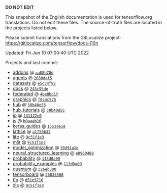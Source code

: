 __DO NOT EDIT__

This snapshot of the English documentation is used for tensorflow.org
translations. Do not edit these files. The source-of-truth files are located in
the projects listed below.

Please submit translations from the GitLocalize project: https://gitlocalize.com/tensorflow/docs-l10n

Updated: Fri Jun 10 07:00:40 UTC 2022

Projects and last commit:

- [addons](https://github.com/tensorflow/addons/tree/master/docs) @ <a href='https://github.com/tensorflow/addons/commit/aa88b70d07d2979045a13093bf6a30b1fff27661'><code>aa88b70d</code></a>
- [agents](https://github.com/tensorflow/agents/tree/master/docs) @ <a href='https://github.com/tensorflow/agents/commit/2630daf556a821df1ec566c4e23cabb130f10d10'><code>2630daf5</code></a>
- [datasets](https://github.com/tensorflow/datasets/tree/master/docs) @ <a href='https://github.com/tensorflow/datasets/commit/e5c34f82d86d9fc21ef368989484e9bfe4965c08'><code>e5c34f82</code></a>
- [docs](https://github.com/tensorflow/docs/tree/master/site/en) @ <a href='https://github.com/tensorflow/docs/commit/245c95ded9f7c58b254f5982451538187899d1c8'><code>245c95de</code></a>
- [federated](https://github.com/tensorflow/federated/tree/main/docs) @ <a href='https://github.com/tensorflow/federated/commit/4be0bd1f3b9a8e1f6c532d988422ba229e14af2a'><code>4be0bd1f</code></a>
- [graphics](https://github.com/tensorflow/graphics/tree/master/tensorflow_graphics/g3doc) @ <a href='https://github.com/tensorflow/graphics/commit/f0c4c9256c9b1a6a5337762d763e4910631c65c4'><code>f0c4c925</code></a>
- [hub](https://github.com/tensorflow/hub/tree/master/docs) @ <a href='https://github.com/tensorflow/hub/commit/50b40e553012579c7ced9b1d28dad5c55853386b'><code>50b40e55</code></a>
- [hub_tutorials](https://github.com/tensorflow/hub/tree/master/examples/colab) @ <a href='https://github.com/tensorflow/hub/commit/50b40e553012579c7ced9b1d28dad5c55853386b'><code>50b40e55</code></a>
- [io](https://github.com/tensorflow/io/tree/master/docs) @ <a href='https://github.com/tensorflow/io/commit/f31422e0eeb08e6336411009d316ff9d0d36edf1'><code>f31422e0</code></a>
- [js](https://github.com/tensorflow/tfjs-website/tree/master/docs) @ <a href='https://github.com/tensorflow/tfjs-website/commit/b0aaab1605bbb2ed7653f1d86656582ba06e9795'><code>b0aaab16</code></a>
- [keras_guides](https://github.com/tensorflow/docs/tree/snapshot-keras/site/en/guide/keras) @ <a href='https://github.com/tensorflow/docs/commit/1553ae1e4a149be71703e2ee60173b3d1e0e8c00'><code>1553ae1e</code></a>
- [lattice](https://github.com/tensorflow/lattice/tree/master/docs) @ <a href='https://github.com/tensorflow/lattice/commit/a1759b3243131cafca37d46b1977362dec8abee3'><code>a1759b32</code></a>
- [lite](https://github.com/tensorflow/tensorflow/tree/master/tensorflow/lite/g3doc) @ <a href='https://github.com/tensorflow/tensorflow/commit/9c51f1e3ddd345ae084843f028423047ca78d3db'><code>9c51f1e3</code></a>
- [mlir](https://github.com/tensorflow/tensorflow/tree/master/tensorflow/compiler/mlir/g3doc) @ <a href='https://github.com/tensorflow/tensorflow/commit/9c51f1e3ddd345ae084843f028423047ca78d3db'><code>9c51f1e3</code></a>
- [model_optimization](https://github.com/tensorflow/model-optimization/tree/master/tensorflow_model_optimization/g3doc) @ <a href='https://github.com/tensorflow/model-optimization/commit/39d91a2ee0c9395df6c217ce54e86c707910857c'><code>39d91a2e</code></a>
- [neural_structured_learning](https://github.com/tensorflow/neural-structured-learning/tree/master/g3doc) @ <a href='https://github.com/tensorflow/neural-structured-learning/commit/e89604881bda5f0d5ecedf2dd6a6c44ec187d874'><code>e8960488</code></a>
- [probability](https://github.com/tensorflow/probability/tree/main/tensorflow_probability/g3doc) @ <a href='https://github.com/tensorflow/probability/commit/113d0a00cfa34a1789a789f9fde815e780e012f9'><code>113d0a00</code></a>
- [probability_examples](https://github.com/tensorflow/probability/tree/main/tensorflow_probability/examples/jupyter_notebooks) @ <a href='https://github.com/tensorflow/probability/commit/113d0a00cfa34a1789a789f9fde815e780e012f9'><code>113d0a00</code></a>
- [quantum](https://github.com/tensorflow/quantum/tree/master/docs) @ <a href='https://github.com/tensorflow/quantum/commit/326eb300d4a217f34f75cc8e0ff47bc5fc385803'><code>326eb300</code></a>
- [tensorboard](https://github.com/tensorflow/tensorboard/tree/master/docs) @ <a href='https://github.com/tensorflow/tensorboard/commit/26833568143c266577d05ca22cfd8bf795a7bae4'><code>26833568</code></a>
- [tfx](https://github.com/tensorflow/tfx/tree/master/docs) @ <a href='https://github.com/tensorflow/tfx/commit/d51e57161b60d1e4469021908813e21c8b824970'><code>d51e5716</code></a>
- [xla](https://github.com/tensorflow/tensorflow/tree/master/tensorflow/compiler/xla/g3doc) @ <a href='https://github.com/tensorflow/tensorflow/commit/9c51f1e3ddd345ae084843f028423047ca78d3db'><code>9c51f1e3</code></a>


